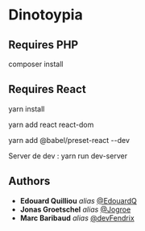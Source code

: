 # Dinotoypia

## Requires PHP

composer install

## Requires React

yarn install

yarn add react react-dom

yarn add @babel/preset-react --dev

Server de dev : yarn run dev-server

## Authors

* **Edouard Quilliou** _alias_ [@EdouardQ](https://github.com/EdouardQ)
* **Jonas Groetschel** _alias_ [@Jogroe](https://github.com/Jogroe)
* **Marc Baribaud** _alias_ [@devFendrix](https://github.com/devFendrix)
